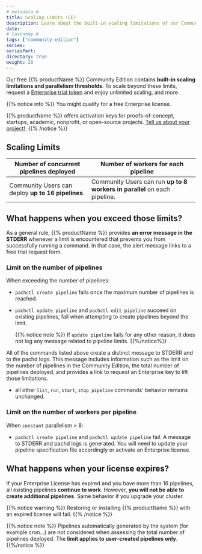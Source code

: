 ```yaml
---
# metadata # 
title: Scaling Limits (CE)
description: Learn about the built-in scaling limitations of our Community Edition.
date: 
# taxonomy #
tags: ["community-edition"]
series:
seriesPart:
directory: true 
weight: 20
---
```


Our free {{% productName %}} Community Edition contains **built-in scaling limitations and parallelism thresholds**. To scale beyond these limits, request a [Enterprise trial token](https://www.pachyderm.com/trial/) and enjoy unlimited scaling, and more.

{{% notice info %}} 
You might qualify for a free Enterprise license.

{{% productName %}} offers activation keys for proofs-of-concept, startups, academic, nonprofit, or open-source projects. [Tell us about your project!](https://www.pachyderm.com/trial/).
{{% /notice %}}

## Scaling Limits

|**Number of concurrent pipelines** deployed| **Number of workers** for each pipeline|
|------|------|
|Community Users can deploy **up to 16 pipelines**.| Community Users can run **up to 8 workers in parallel** on each pipeline.|

## What happens when you exceed those limits?

As a general rule, {{% productName %}} provides **an error message in the STDERR** whenever a limit is encountered that prevents you from successfully running a command. In that case, the alert message links to a free trial request form.

### Limit on the number of pipelines
When exceeding the number of pipelines:

- `pachctl create pipeline` fails once the maximum number of pipelines is reached.

- `pachctl update pipeline`  and `pachctl edit pipeline` succeed on existing pipelines, fail when attempting to create pipelines beyond the limit.

  {{% notice note %}} 
  If `update pipeline` fails for any other reason, it does not log any message related to pipeline limits.
  {{%/notice%}}

All of the commands listed above create a distinct message to STDERR and to the pachd logs. This message includes information such as the limit on the number of pipelines in the Community Edition, the total number of pipelines deployed, and provides a link to request an Enterprise key to lift those limitations.  

- all other `list`, `run`, `start`, `stop pipeline` commands' behavior remains unchanged.

### Limit on the number of workers per pipeline
When `constant` parallelism > 8: 

- `pachctl create pipeline` and `pachctl update pipeline` fail. A message to STDERR and pachd logs is generated. You will need to update your pipeline specification file accordingly or activate an Enterprise license.

## What happens when your license expires? 

If your Enterprise License has expired and you have more than 16 pipelines, all existing pipelines **continue to work**. However, **you will not be able to create additional pipelines**. Same behavior if you upgrade your cluster.

{{% notice warning %}}
Restoring or installing {{% productName %}} with an expired license will fail.
{{% /notice %}}

{{% notice note %}}
Pipelines automatically generated by the system (for example cron...) are not considered when assessing the total number of pipelines deployed. The **limit applies to user-created pipelines only**. 
{{%/notice %}}
